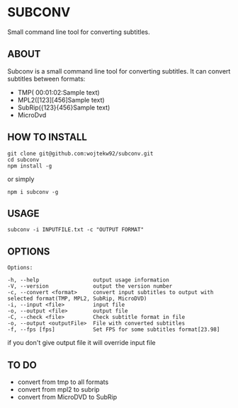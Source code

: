 # SUBCONV
Small command line tool for converting subtitles.

## ABOUT

Subconv is a small command line tool for converting subtitles.
It can convert subtitles between formats:
* TMP( 00:01:02:Sample text)
* MPL2([123][456]Sample text)
* SubRip({123}{456}Sample text)
* MicroDvd

## HOW TO INSTALL
```
git clone git@github.com:wojtekw92/subconv.git
cd subconv
npm install -g
```

or simply

```
npm i subconv -g
```

## USAGE
```
subconv -i INPUTFILE.txt -c "OUTPUT FORMAT"
```

## OPTIONS
```
Options:

-h, --help                 output usage information
-V, --version              output the version number
-c, --convert <format>     convert input subtitles to output with selected format(TMP, MPL2, SubRip, MicroDVD)
-i, --input <file>         input file
-o, --output <file>        output file
-C, --check <file>         Check subtitle format in file
-o, --output <outputFile>  File with converted subtitles
-f, --fps [fps]            Set FPS for some subtitles format[23.98]
```

if you don't give output file it will override input file


## TO DO

* convert from tmp to all formats
* convert from mpl2 to subrip
* convert from MicroDVD to SubRip
